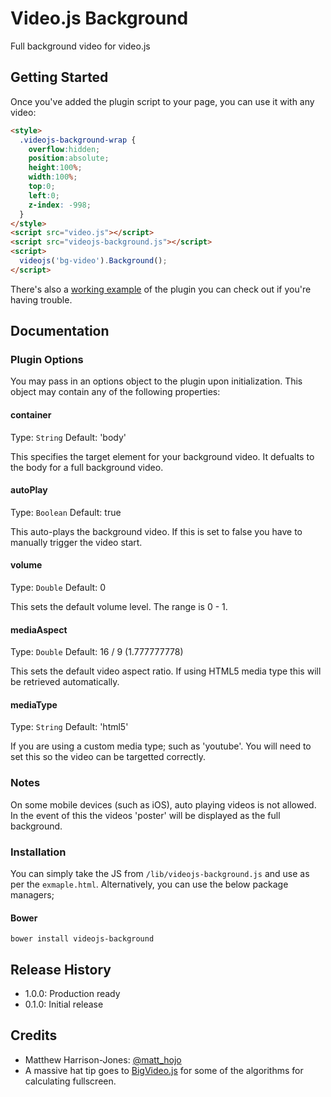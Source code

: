 # Video.js Background

Full background video for video.js

## Getting Started

Once you've added the plugin script to your page, you can use it with any video:

```html
<style>
  .videojs-background-wrap {
    overflow:hidden;
    position:absolute;
    height:100%;
    width:100%;
    top:0;
    left:0;
    z-index: -998;
  }
</style>
<script src="video.js"></script>
<script src="videojs-background.js"></script>
<script>
  videojs('bg-video').Background();
</script>
```

There's also a [working example](example.html) of the plugin you can check out if you're having trouble.

## Documentation
### Plugin Options

You may pass in an options object to the plugin upon initialization. This
object may contain any of the following properties:

#### container
Type: `String`
Default: 'body'

This specifies the target element for your background video. It defualts to the body for a full background video.

#### autoPlay
Type: `Boolean`
Default: true

This auto-plays the background video. If this is set to false you have to manually trigger the video start.

#### volume
Type: `Double`
Default: 0

This sets the default volume level. The range is 0 - 1.

#### mediaAspect
Type: `Double`
Default: 16 / 9  (1.777777778)

This sets the default video aspect ratio. If using HTML5 media type this will be retrieved automatically.


#### mediaType
Type: `String`
Default: 'html5'

If you are using a custom media type; such as 'youtube'. You will need to set this so the video can be targetted correctly.

### Notes

On some mobile devices (such as iOS), auto playing videos is not allowed. In the event of this the videos 'poster' will be displayed as the full background.

### Installation

You can simply take the JS from `/lib/videojs-background.js` and use as per the `exmaple.html`. Alternatively, you can use the below package managers;

#### Bower
`bower install videojs-background`

## Release History
 - 1.0.0: Production ready
 - 0.1.0: Initial release

## Credits

 - Matthew Harrison-Jones: [@matt_hojo](http://twitter.com/matt_hojo)
 - A massive hat tip goes to [BigVideo.js](https://github.com/dfcb/BigVideo.js) for some of the algorithms for calculating fullscreen.
